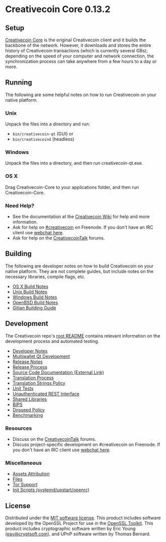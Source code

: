 Creativecoin Core 0.13.2
=====================

Setup
---------------------
[Creativecoin Core](http://creativecoin.org/en/download) is the original Creativecoin client and it builds the backbone of the network. However, it downloads and stores the entire history of Creativecoin transactions (which is currently several GBs); depending on the speed of your computer and network connection, the synchronization process can take anywhere from a few hours to a day or more.

Running
---------------------
The following are some helpful notes on how to run Creativecoin on your native platform.

### Unix

Unpack the files into a directory and run:

- `bin/creativecoin-qt` (GUI) or
- `bin/creativecoind` (headless)

### Windows

Unpack the files into a directory, and then run creativecoin-qt.exe.

### OS X

Drag Creativecoin-Core to your applications folder, and then run Creativecoin-Core.

### Need Help?

* See the documentation at the [Creativecoin Wiki](https://creativecoin.info/)
for help and more information.
* Ask for help on [#creativecoin](http://webchat.freenode.net?channels=creativecoin) on Freenode. If you don't have an IRC client use [webchat here](http://webchat.freenode.net?channels=creativecoin).
* Ask for help on the [CreativecoinTalk](https://creativecointalk.io/) forums.

Building
---------------------
The following are developer notes on how to build Creativecoin on your native platform. They are not complete guides, but include notes on the necessary libraries, compile flags, etc.

- [OS X Build Notes](build-osx.md)
- [Unix Build Notes](build-unix.md)
- [Windows Build Notes](build-windows.md)
- [OpenBSD Build Notes](build-openbsd.md)
- [Gitian Building Guide](gitian-building.md)

Development
---------------------
The Creativecoin repo's [root README](/README.md) contains relevant information on the development process and automated testing.

- [Developer Notes](developer-notes.md)
- [Multiwallet Qt Development](multiwallet-qt.md)
- [Release Notes](release-notes.md)
- [Release Process](release-process.md)
- [Source Code Documentation (External Link)](https://dev.visucore.com/bitcoin/doxygen/)
- [Translation Process](translation_process.md)
- [Translation Strings Policy](translation_strings_policy.md)
- [Unit Tests](unit-tests.md)
- [Unauthenticated REST Interface](REST-interface.md)
- [Shared Libraries](shared-libraries.md)
- [BIPS](bips.md)
- [Dnsseed Policy](dnsseed-policy.md)
- [Benchmarking](benchmarking.md)

### Resources
* Discuss on the [CreativecoinTalk](https://creativecointalk.io/) forums.
* Discuss project-specific development on #creativecoin on Freenode. If you don't have an IRC client use [webchat here](http://webchat.freenode.net/?channels=creativecoin).

### Miscellaneous
- [Assets Attribution](assets-attribution.md)
- [Files](files.md)
- [Tor Support](tor.md)
- [Init Scripts (systemd/upstart/openrc)](init.md)

License
---------------------
Distributed under the [MIT software license](http://www.opensource.org/licenses/mit-license.php).
This product includes software developed by the OpenSSL Project for use in the [OpenSSL Toolkit](https://www.openssl.org/). This product includes
cryptographic software written by Eric Young ([eay@cryptsoft.com](mailto:eay@cryptsoft.com)), and UPnP software written by Thomas Bernard.
